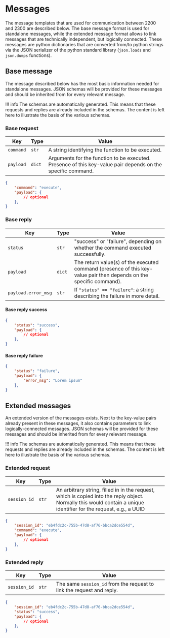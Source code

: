 # Messages

The message templates that are used for communication between 2200 and 2300 are described below. The base message format
is used for standalone messages, while the extended message format allows to link messages that are technically
independent, but logically connected. These messages are python dictionaries that are converted from/to python strings
via the JSON serializer of the python standard library (`json.loads` and `json.dumps` functions).

## Base message

The message described below has the most basic information needed for standalone messages. JSON schemas will be provided
for these messages and should be inherited from for every relevant message.

!!! info
    The schemas are automatically generated. This means that these requests and replies are already included in the
    schemas. The content is left here to illustrate the basis of the various schemas.

### Base request

| Key | Type | Value |
| --- | --- | --- |
| `command` | `str` | A string identifying the function to be executed. |
| `payload` | `dict` | Arguments for the function to be executed. Presence of this key-value pair depends on the specific command. |

```json title="base_request.json" linenums="1"
{
    "command": "execute",
    "payload": {
        // optional
    },
}
```

### Base reply

| Key | Type | Value |
| --- | --- | --- |
| `status` | `str` | "success" or "failure", depending on whether the command executed successfully. |
| `payload` | `dict` | The return value(s) of the executed command (presence of this key-value pair then depends on the specific command). |
| `payload.error_msg` | `str` | If `"status" == "failure"`: a string describing the failure in more detail. |

#### Base reply success

```json title="base_reply_success.json" linenums="1"
{
    "status": "success",
    "payload": {
        // optional
    },
}
```

#### Base reply failure

```json title="base_reply_failure.json" linenums="1"
{
    "status": "failure",
    "payload": {
        "error_msg": "Lorem ipsum"
    },
}
```

## Extended messages

An extended version of the messages exists. Next to the key-value pairs already present in these messages, it also
contains parameters to link logically-connected messages. JSON schemas will be provided for these messages and should be
inherited from for every relevant message.

!!! info
    The schemas are automatically generated. This means that these requests and replies are already included in the
    schemas. The content is left here to illustrate the basis of the various schemas.

### Extended request

| Key | Type | Value |
| --- | --- | --- |
| `session_id` | `str` | An arbitrary string, filled in in the request, which is copied into the reply object. Normally this would contain a unique identifier for the request, e.g., a UUID |

```json title="extended_request.json" linenums="1"
{
    "session_id": "eb4fdc2c-755b-47d8-af76-bbca2dce554d",
    "command": "execute",
    "payload": {
        // optional
    },
}
```

### Extended reply

| Key | Type | Value |
| --- | --- | --- |
| `session_id` | `str` | The same `session_id` from the request to link the request and reply. |

```json title="extended_reply.json" linenums="1"
{
    "session_id": "eb4fdc2c-755b-47d8-af76-bbca2dce554d",
    "status": "success",
    "payload": {
        // optional
    },
}
```
